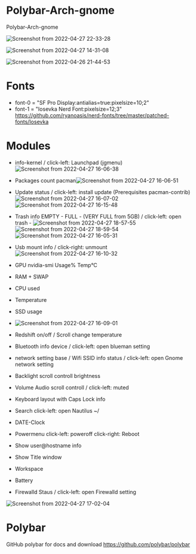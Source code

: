 # Polybar-Arch-gnome
Polybar-Arch-gnome

![Screenshot from 2022-04-27 22-33-28](https://user-images.githubusercontent.com/103053714/165634959-b80cd4f0-88cd-4496-94cc-e4ba61a4c81f.png)

![Screenshot from 2022-04-27 14-31-08](https://user-images.githubusercontent.com/103053714/165530164-18f9c8e9-2424-46fb-8d7c-3e30839f1994.png)

![Screenshot from 2022-04-26 21-44-53](https://user-images.githubusercontent.com/103053714/165390220-94ad733f-93c0-41a7-983d-9f1c8d62e69d.png)

# Fonts 
- font-0 = "SF Pro Display:antialias=true:pixelsize=10;2"
- font-1 = "Iosevka Nerd Font:pixelsize=12;3" https://github.com/ryanoasis/nerd-fonts/tree/master/patched-fonts/Iosevka


# Modules
- info-kernel / click-left: Launchpad (jgmenu)![Screenshot from 2022-04-27 16-06-38](https://user-images.githubusercontent.com/103053714/165551114-04aa785f-15ce-42fc-9c3a-f488e3e94df6.png)

- Packages count pacman![Screenshot from 2022-04-27 16-06-51](https://user-images.githubusercontent.com/103053714/165551137-0ed3981c-a982-4005-bafa-114e62335f29.png)

- Update status / click-left: install update (Prerequisites pacman-contrib) ![Screenshot from 2022-04-27 16-07-02](https://user-images.githubusercontent.com/103053714/165551247-108addb3-7467-4516-979a-3ee30742e42b.png) ![Screenshot from 2022-04-27 16-15-48](https://user-images.githubusercontent.com/103053714/165552208-6a435ffd-05b8-460f-a4f3-169f5c8b2203.png)


- Trash info EMPTY - FULL - (VERY FULL from 5GB) /  click-left: open trash - ![Screenshot from 2022-04-27 18-57-55](https://user-images.githubusercontent.com/103053714/165590685-43d2b222-1822-4c4b-a156-24c8c92f68c4.png)
![Screenshot from 2022-04-27 18-59-54](https://user-images.githubusercontent.com/103053714/165590690-da2a1c83-02a3-4370-905c-e19051d16f55.png)
![Screenshot from 2022-04-27 16-05-31](https://user-images.githubusercontent.com/103053714/165590711-5dd2d651-3253-44bc-b103-a406c25c89d8.png)


- Usb mount info / click-right: unmount![Screenshot from 2022-04-27 16-10-32](https://user-images.githubusercontent.com/103053714/165551367-ac848611-d67a-4206-8957-40a8ae560a64.png)
- GPU nvidia-smi Usage% Temp°C
- RAM + SWAP
- CPU used
- Temperature
- SSD usage 
- ![Screenshot from 2022-04-27 16-09-01](https://user-images.githubusercontent.com/103053714/165551702-55e9018e-7763-463c-aab0-347101fe009d.png)
- Redshift on/off / Scroll change temperature
- Bluetooth info device / click-left: open blueman setting
- network setting base / Wifi SSID info status / click-left: open Gnome network setting
- Backlight scroll controll brightness
- Volume Audio scroll controll / click-left: muted
- Keyboard layout with Caps Lock info
- Search click-left: open Nautilus ~/
- DATE-Clock
- Powermenu click-left: poweroff click-right: Reboot
- Show user@hostname info
- Show Title window
- Workspace
- Battery
- Firewalld Staus / click-left: open Firewalld setting

![Screenshot from 2022-04-27 17-02-04](https://user-images.githubusercontent.com/103053714/165561886-d0754ff3-a57f-4735-ab97-7020295915c0.png)


# Polybar
GitHub polybar for docs and download https://github.com/polybar/polybar


